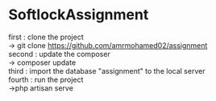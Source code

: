 # SoftlockAssignment

first : clone the project                       
                -> git clone https://github.com/amrmohamed02/assignment                          
second : update the composer                        
                -> composer update   
third : import the database "assignment" to the local server                                                  
fourth : run the project                                                       
                ->php artisan serve
